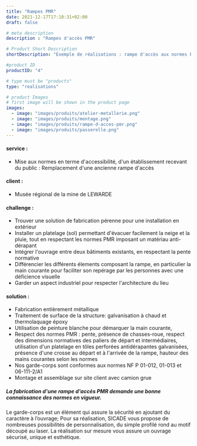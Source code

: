 ```yaml
---
title: "Rampes PMR"
date: 2021-12-17T17:10:31+02:00
draft: false

# meta description
description : "Rampes d'accès PMR"

# Product Short Description
shortDescription: "Exemple de réalisations : rampe d'accès aux normes PMR (personnes à mobilité réduite), garde corps, main courante, mobilier urbain" 

#product ID
productID: "4"

# type must be "products"
type: "realisations"

# product Images
# first image will be shown in the product page
images:
  - image: "images/produits/atelier-metallerie.png"
  - image: "images/produits/montage.png"
  - image: "images/produits/rampe-d-acces-pmr.png"
  - image: "images/produits/passerelle.png"
---
```


#### service : 
* Mise aux normes en terme d'accessibilité, d'un établissement recevant du public : Remplacement d'une ancienne rampe d'accès
#### client :
* Musée régional de la mine de LEWARDE

#### challenge :
* Trouver une solution de fabrication pérenne pour une installation en extérieur
* Installer un platelage (sol) permettant d'évacuer facilement la neige et la pluie, tout en respectant les normes PMR imposant un matériau anti-dérapant 
* Intégrer l'ouvrage entre deux bâtiments existants, en respectant la pente normative
* Différencier les différents élements composant la rampe, en particulier la main courante pour faciliter son repérage par les personnes avec une déficience visuelle
* Garder un aspect industriel pour respecter l'architecture du lieu

#### solution :
* Fabrication entièrement métallique
* Traitement de surface de la structure: galvanisation à chaud et thermolaquage époxy
* Utilisation de peinture blanche pour démarquer la main courante,
* Respect des normes PMR : pente, présence de chasses-roue, respect des dimensions normatives des paliers de départ et intermédiaires, utilisation d'un platelage en tôles perforées antidérapantes galvanisées, présence d'une crosse au départ et à l'arrivée de la rampe, hauteur des mains courantes selon les normes
* Nos garde-corps sont conformes aux normes NF P 01-012, 01-013 et 06-111-2/A1
* Montage et assemblage sur site client avec camion grue

##### La fabrication d'une rampe d'accès PMR demande une bonne connaissance des normes en vigueur.
Le garde-corps est un élément qui assure la sécurité en ajoutant du caractère à l’ouvrage; Pour sa réalisation, SICADE vous propose de nombreuses possibilités de personnalisation, du simple profilé rond au motif découpé au laser. La réalisation sur mesure vous assure un ouvrage sécurisé, unique et esthétique.
